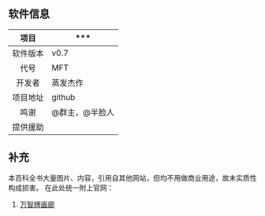 ## 软件信息
|项目          | *** |
|:-----------:|------ |
|软件版本        | v0.7  |
|代号      | MFT  |
|开发者      | 蒸发杰作  |
|项目地址      | github|酷q社区  |
|鸣谢      | @群主，@半脸人  |
|提供援助      |   |

## 补充
本百科全书大量图片、内容，引用自其他网站，但均不用做商业用途，故未实质性构成损害。
在此处统一附上官网：
1. [万智牌画廊](https://magic.wizards.com/en/articles/media/wallpapers)